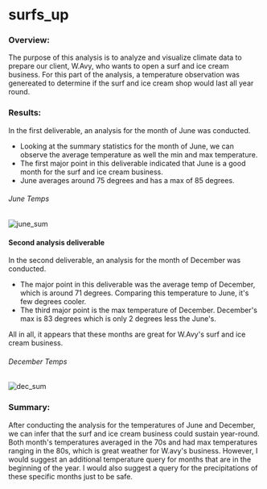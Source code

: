 # surfs_up

### Overview:
The purpose of this analysis is to analyze and visualize climate data to prepare our client, W.Avy, who wants to open a surf and ice cream business. For this part of the analysis, a temperature observation was genereated to determine if the surf and ice cream shop would last all year round.
### Results:
In the first deliverable, an analysis for the month of June was conducted.
- Looking at the summary statistics for the month of June, we can observe the average temperature as well the min and max temperature. 
- The first major point in this deliverable indicated that June is a good month for the surf and ice cream business. 
- June averages around 75 degrees and has a max of 85 degrees.
###### June Temps
![june_sum](https://user-images.githubusercontent.com/90741799/142978323-7f463104-7bd9-493f-ada5-36747070edf3.png)
#### Second analysis deliverable
In the second deliverable, an analysis for the month of December was conducted. 
- The major point in this deliverable was the average temp of December, which is around 71 degrees. Comparing this temperature to June, it's few degrees cooler.
- The third major point is the max temperature of December. December's max is 83 degrees which is only 2 degrees less the June's. 

All in all, it appears that these months are great for W.Avy's surf and ice cream business.
###### December Temps
![dec_sum](https://user-images.githubusercontent.com/90741799/142978244-173e6796-823e-43db-bf2c-4563b108b68c.png)

### Summary: 
After conducting the analysis for the temperatures of June and December, we can infer that the surf and ice cream business could sustain year-round. Both month's temperatures averaged in the 70s and had max temperatures ranging in the 80s, which is great weather for W.avy's business. However, I would suggest an additional temperature query for months that are in the beginning of the year. I would also suggest a query for the precipitations of these specific months just to be safe.





